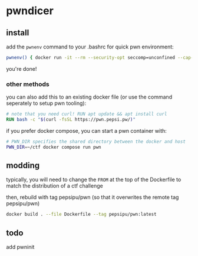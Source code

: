 # pwndicer

## install

add the `pwnenv` command to your .bashrc for quick pwn environment:

```sh
pwnenv() { docker run -it --rm --security-opt seccomp=unconfined --cap-add SYS_PTRACE -v .:/pwn pepsipu/pwn; }
```

you're done!

### other methods

you can also add this to an existing docker file (or use the command seperately to setup pwn tooling):

```dockerfile
# note that you need curl! RUN apt update && apt install curl
RUN bash -c "$(curl -fsSL https://pwn.pepsi.pw/)"
```

if you prefer docker compose, you can start a pwn container with:

```sh
# PWN_DIR specifies the shared directory between the docker and host
PWN_DIR=~/ctf docker compose run pwn
```

## modding

typically, you will need to change the `FROM` at the top of the Dockerfile to match the distribution of a ctf challenge

then, rebuild with tag pepsipu/pwn (so that it overwrites the remote tag pepsipu/pwn)

```sh
docker build . --file Dockerfile --tag pepsipu/pwn:latest
```

## todo

add pwninit
